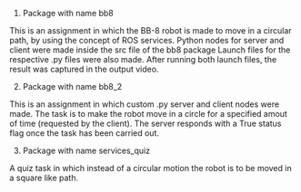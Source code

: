 1. Package with name bb8

This is an assignment in which the BB-8 robot is made to move in a circular path, by using the concept of ROS services. 
Python nodes for server and client were made inside the src file of the bb8 package
Launch files for the respective .py files were also made. 
After running both launch files, the result was captured in the output video. 

2. Package with name bb8_2

This is an assignment in which custom .py server and client nodes were made. The task is to make the robot move in a circle for a 
specified amout of time (requested by the client). The server responds with a True status flag once the task has been carried out. 


3. Package with name services_quiz

A quiz task in which instead of a circular motion the robot is to be moved in a square like path. 

